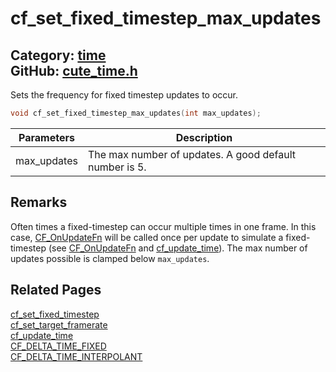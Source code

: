 [](../header.md ':include')

# cf_set_fixed_timestep_max_updates

Category: [time](/api_reference?id=time)  
GitHub: [cute_time.h](https://github.com/RandyGaul/cute_framework/blob/master/include/cute_time.h)  
---

Sets the frequency for fixed timestep updates to occur.

```cpp
void cf_set_fixed_timestep_max_updates(int max_updates);
```

Parameters | Description
--- | ---
max_updates | The max number of updates. A good default number is 5.

## Remarks

Often times a fixed-timestep can occur multiple times in one frame. In this case, [CF_OnUpdateFn](/time/cf_onupdatefn.md) will be called once
per update to simulate a fixed-timestep (see [CF_OnUpdateFn](/time/cf_onupdatefn.md) and [cf_update_time](/time/cf_update_time.md)). The max number of updates possible 
is clamped below `max_updates`.

## Related Pages

[cf_set_fixed_timestep](/time/cf_set_fixed_timestep.md)  
[cf_set_target_framerate](/time/cf_set_target_framerate.md)  
[cf_update_time](/time/cf_update_time.md)  
[CF_DELTA_TIME_FIXED](/time/cf_delta_time_fixed.md)  
[CF_DELTA_TIME_INTERPOLANT](/time/cf_delta_time_interpolant.md)  
